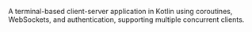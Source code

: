 A terminal-based client-server application in Kotlin using coroutines, WebSockets, and authentication, supporting multiple concurrent clients.
